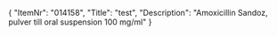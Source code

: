 {
  "ItemNr": "014158",
  "Title": "test",
  "Description": "Amoxicillin Sandoz, pulver till oral suspension 100 mg/ml"
}